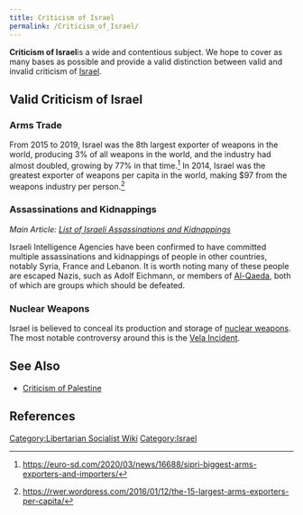 ```yaml
---
title: Criticism of Israel
permalink: /Criticism_of_Israel/
---
```


**Criticism of Israel**is a wide and contentious subject. We hope to
cover as many bases as possible and provide a valid distinction between
valid and invalid criticism of [Israel](Israel "wikilink").

## Valid Criticism of Israel

### Arms Trade

From 2015 to 2019, Israel was the 8th largest exporter of weapons in the
world, producing 3% of all weapons in the world, and the industry had
almost doubled, growing by 77% in that time.[^1] In 2014, Israel was the
greatest exporter of weapons per capita in the world, making \$97 from
the weapons industry per person.[^2]

### Assassinations and Kidnappings

*Main Article: [List of Israeli Assassinations and
Kidnappings](List_of_Israeli_Assassinations_and_Kidnappings "wikilink")*

Israeli Intelligence Agencies have been confirmed to have committed
multiple assassinations and kidnappings of people in other countries,
notably Syria, France and Lebanon. It is worth noting many of these
people are escaped Nazis, such as Adolf Eichmann, or members of
[Al-Qaeda](https://www.nytimes.com/2020/11/13/world/middleeast/al-masri-abdullah-qaeda-dead.html),
both of which are groups which should be defeated.

### Nuclear Weapons

Israel is believed to conceal its production and storage of [nuclear
weapons](Nuclear_Weapons "wikilink"). The most notable controversy
around this is the [Vela Incident](Vela_Incident_(1979) "wikilink").

## See Also

- [Criticism of Palestine](Criticism_of_Palestine "wikilink")

## References

<references />

[Category:Libertarian Socialist
Wiki](Category:Libertarian_Socialist_Wiki "wikilink")
[Category:Israel](Category:Israel "wikilink")

[^1]: <https://euro-sd.com/2020/03/news/16688/sipri-biggest-arms-exporters-and-importers/>

[^2]: <https://rwer.wordpress.com/2016/01/12/the-15-largest-arms-exporters-per-capita/>